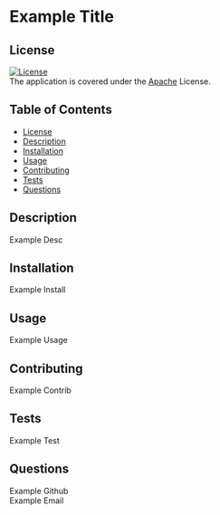 # Example Title

## License 
[![License](https://img.shields.io/badge/License-Apache_2.0-blue.svg)](https://opensource.org/licenses/Apache-2.0)\
The application is covered under the [Apache](https://github.com/apache/.github/blob/main/LICENSE) License. 



## Table of Contents
- [License](#license)
- [Description](#description)
- [Installation](#installation)
- [Usage](#usage)
- [Contributing](#contributing)
- [Tests](#tests)
- [Questions](#questions)


## Description
Example Desc

## Installation
Example Install

## Usage
Example Usage

## Contributing
Example Contrib

## Tests
Example Test

## Questions
Example Github\
Example Email